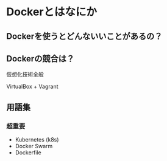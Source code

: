 # Dockerとはなにか

## Dockerを使うとどんないいことがあるの？

## Dockerの競合は？

仮想化技術全般

VirtualBox + Vagrant

## 用語集

### 超重要

- Kubernetes (k8s)
- Docker Swarm
- Dockerfile
